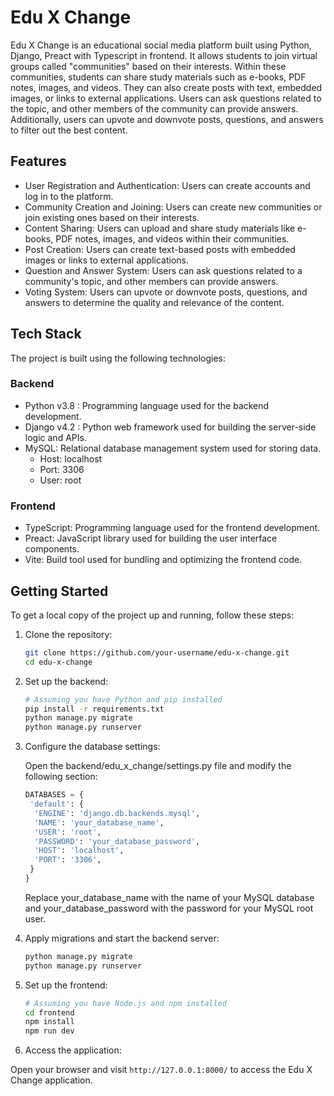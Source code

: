 # Edu X Change

Edu X Change is an educational social media platform built using Python, Django, Preact with Typescript in frontend. It allows students to join virtual groups called "communities" based on their interests. Within these communities, students can share study materials such as e-books, PDF notes, images, and videos. They can also create posts with text, embedded images, or links to external applications. Users can ask questions related to the topic, and other members of the community can provide answers. Additionally, users can upvote and downvote posts, questions, and answers to filter out the best content.

## Features

- User Registration and Authentication: Users can create accounts and log in to the platform.
- Community Creation and Joining: Users can create new communities or join existing ones based on their interests.
- Content Sharing: Users can upload and share study materials like e-books, PDF notes, images, and videos within their communities.
- Post Creation: Users can create text-based posts with embedded images or links to external applications.
- Question and Answer System: Users can ask questions related to a community's topic, and other members can provide answers.
- Voting System: Users can upvote or downvote posts, questions, and answers to determine the quality and relevance of the content.

## Tech Stack

The project is built using the following technologies:

### Backend

- Python v3.8 : Programming language used for the backend development.
- Django v4.2 : Python web framework used for building the server-side logic and APIs.
- MySQL: Relational database management system used for storing data.
  - Host: localhost
  - Port: 3306
  - User: root

### Frontend

- TypeScript: Programming language used for the frontend development.
- Preact: JavaScript library used for building the user interface components.
- Vite: Build tool used for bundling and optimizing the frontend code.

## Getting Started

To get a local copy of the project up and running, follow these steps:

1. Clone the repository:

   ```bash
   git clone https://github.com/your-username/edu-x-change.git
   cd edu-x-change
   ```

2. Set up the backend:

   ```bash
   # Assuming you have Python and pip installed
   pip install -r requirements.txt
   python manage.py migrate
   python manage.py runserver
   ```

3. Configure the database settings:

   Open the backend/edu_x_change/settings.py file and modify the following section:

   ```python
   DATABASES = {
    'default': {
     'ENGINE': 'django.db.backends.mysql',
     'NAME': 'your_database_name',
     'USER': 'root',
     'PASSWORD': 'your_database_password',
     'HOST': 'localhost',
     'PORT': '3306',
    }
   }
   ```

   Replace your_database_name with the name of your MySQL database and your_database_password with the password for your MySQL root user.

4. Apply migrations and start the backend server:

   ```bash
   python manage.py migrate
   python manage.py runserver
   ```

5. Set up the frontend:

   ```bash
   # Assuming you have Node.js and npm installed
   cd frontend
   npm install
   npm run dev
   ```

6. Access the application:

  Open your browser and visit `http://127.0.0.1:8000/` to access the Edu X Change application.
